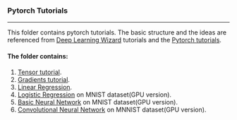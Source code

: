 ### Pytorch Tutorials
-------
This folder contains pytorch tutorials. The basic structure and the ideas are referenced from [Deep Learning Wizard](https://www.deeplearningwizard.com/) tutorials and the [Pytorch tutorials](https://pytorch.org/tutorials/).

#### The folder contains:
1. [Tensor tutorial](1_matrices.ipynb).
2. [Gradients tutorial](2_gradients.ipynb).
3. [Linear Regression](3_linear_regression.py).
4. [Logistic Regression](4_logistic_regression_gpu.py) on MNIST dataset(GPU version).
5. [Basic Neural Network](5_multilayer_perceptron_gpu.py) on MNIST dataset(GPU version).
6. [Convolutional Neural Network](6_CNN_gpu.py) on MNNIST dataset(GPU version).
